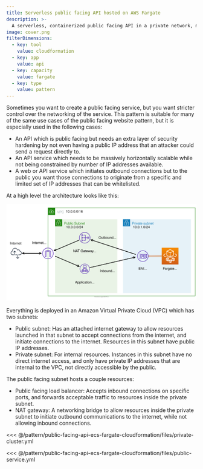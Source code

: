 ```yaml
---
title: Serverless public facing API hosted on AWS Fargate
description: >-
  A serverless, containerized public facing API in a private network, managed by EC2, hosted on AWS Fargate
image: cover.png
filterDimensions:
  - key: tool
    value: cloudformation
  - key: app
    value: api
  - key: capacity
    value: fargate
  - key: type
    value: pattern
---
```


  Sometimes you want to create a public facing service, but you want stricter control over the networking of the service. This pattern is suitable for many of the same use cases of the public facing website pattern, but it is especially used in the following cases:

- An API which is public facing but needs an extra layer of security hardening by not even having a public IP address that an attacker could send a request directly to.
- An API service which needs to be massively horizontally scalable while not being constrained by number of IP addresses available.
- A web or API service which initiates outbound connections but to the public you want those connections to originate from a specific and limited set of IP addresses that can be whitelisted.

At a high level the architecture looks like this:

![](./files/diagram.svg)

  Everything is deployed in an Amazon Virtual Private Cloud (VPC) which has two subnets:

- Public subnet: Has an attached internet gateway to allow resources launched in that subnet to accept connections from the internet, and initiate connections to the internet. Resources in this subnet have public IP addresses.
- Private subnet: For internal resources. Instances in this subnet have no direct internet access, and only have private IP addresses that are internal to the VPC, not directly accessible by the public.

The public facing subnet hosts a couple resources:

- Public facing load balancer: Accepts inbound connections on specific ports, and forwards acceptable traffic to resources inside the private subnet.
- NAT gateway: A networking bridge to allow resources inside the private subnet to initiate outbound communications to the internet, while not allowing inbound connections.

<<< @/pattern/public-facing-api-ecs-fargate-cloudformation/files/private-cluster.yml

<<< @/pattern/public-facing-api-ecs-fargate-cloudformation/files/public-service.yml
